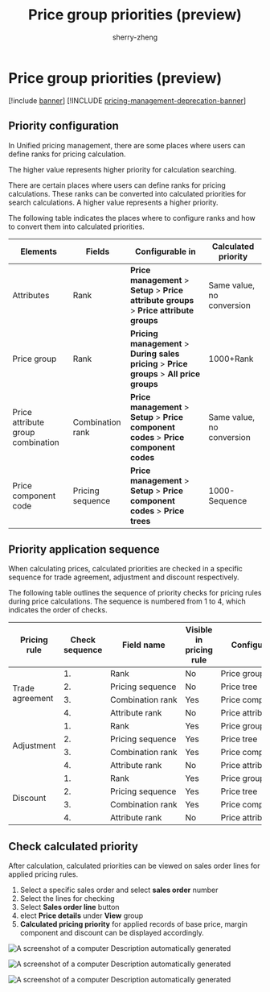 ﻿---
title: Price group priorities (preview)
description: Learn how to price group priorities work and how to use them.
author: sherry-zheng
ms.author: chuzheng
ms.reviewer: kamaybac
ms.search.form: XXXX
ms.topic: how-to
ms.date: 10/25/2024
ms.custom: 
  - bap-template
---

# Price group priorities (preview)

[!include [banner](../includes/banner.md)]
[!INCLUDE [pricing-management-deprecation-banner](../includes/pricing-management-deprecation-banner.md)]

<!-- KFM: Preview until further notice -->

<!-- KFM: Intro is needed for this topic. -->

## Priority configuration

In Unified pricing management, there are some places where users can define ranks for pricing calculation.

The higher value represents higher priority for calculation searching.

There are certain places where users can define ranks for pricing calculations. These ranks can be converted into calculated priorities for search calculations. A higher value represents a higher priority.

The following table indicates the places where to configure ranks and how to convert them into calculated priorities.

| Elements | Fields | Configurable in | Calculated priority |
|--|--|--|--|
| Attributes | Rank | **Price management** \> **Setup** \> **Price attribute groups** \> **Price attribute groups** | Same value, no conversion |
| Price group | Rank | **Pricing management** \> **During sales pricing** \> **Price groups** \> **All price groups** | 1000+Rank |
| Price attribute group combination | Combination rank | **Price management** \> **Setup** \> **Price component codes** \> **Price component codes** | Same value, no conversion |
| Price component code | Pricing sequence | **Price management** \> **Setup** \> **Price component codes** \> **Price trees** | 1000-Sequence |

## Priority application sequence

When calculating prices, calculated priorities are checked in a specific sequence for trade agreement, adjustment and discount respectively.

The following table outlines the sequence of priority checks for pricing rules during price calculations. The sequence is numbered from 1 to 4, which indicates the order of checks.

<table>
<thead>
<tr>
<th>Pricing rule</th>
<th>Check sequence</th>
<th>Field name</th>
<th>Visible in pricing rule</th>
<th>Configured from</th>
</tr>
</thead>
<tbody>
<tr>
<td rowspan="4">Trade agreement</td>
<td>1.</td><td>Rank</td><td>No</td><td>Price group</td>
</tr>
<tr>
<td>2.</td><td>Pricing sequence</td><td>No</td><td>Price tree</td>
</tr>
<tr>
<td>3.</td><td>Combination&nbsp;rank</td><td>Yes</td><td>Price&nbsp;component&nbsp;code</td>
</tr>
<tr>
<td>4.</td><td>Attribute rank</td><td>No</td><td>Price attribute group</td>
</tr>
<tr>
<td rowspan="4">Adjustment</td>
<td>1.</td><td>Rank</td><td>Yes</td><td>Price group</td>
</tr>
<tr>
<td>2.</td><td>Pricing sequence</td><td>Yes</td><td>Price tree</td>
</tr>
<tr>
<td>3.</td><td>Combination rank</td><td>Yes</td><td>Price component code</td>
</tr>
<tr>
<td>4.</td><td>Attribute rank</td><td>No</td><td>Price attribute group</td>
</tr>
<tr>
<td rowspan="4">Discount</td>
<td>1.</td><td>Rank</td><td>Yes</td><td>Price group</td>
</tr>
<tr>
<td>2.</td><td>Pricing sequence</td><td>Yes</td><td>Price tree</td>
</tr>
<tr>
<td>3.</td><td>Combination rank</td><td>Yes</td><td>Price component code</td>
</tr>
<tr>
<td>4.</td><td>Attribute rank</td><td>No</td><td>Price attribute group</td>
</tr>
</tbody>
</table>

## Check calculated priority

After calculation, calculated priorities can be viewed on sales order lines for applied pricing rules.

1. Select a specific sales order and select **sales order** number
1. Select the lines for checking
1. Select **Sales order line** button
1. elect **Price details** under **View** group
1. **Calculated pricing priority** for applied records of base price, margin component and discount can be displayed accordingly.

![A screenshot of a computer Description automatically generated](media/image9.png)

![A screenshot of a computer Description automatically generated](media/image10.png)

![A screenshot of a computer Description automatically generated](media/image11.png)
